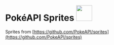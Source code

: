 # PokéAPI Sprites <a href="https://pokeapi.co/api/v2/pokemon/smeargle"><img src='https://veekun.com/dex/media/pokemon/global-link/235.png' height=50px/></a>

Sprites from [https://github.com/PokeAPI/sprites](https://github.com/PokeAPI/sprites)
